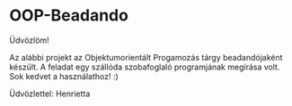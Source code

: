 # OOP-Beadando

Üdvözlöm!

Az alábbi projekt az Objektumorientált Progamozás tárgy beadandójaként készült.
A feladat egy szállóda szobafoglaló programjának megírása volt.
Sok kedvet a használathoz! :)

Üdvözlettel:
Henrietta
